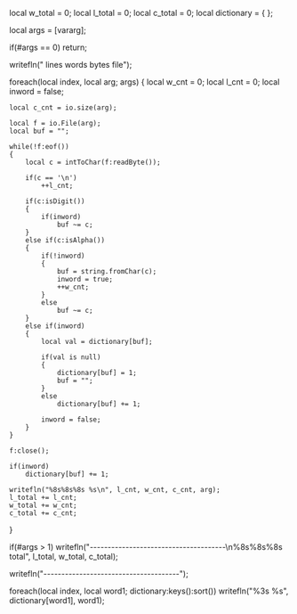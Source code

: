 local w_total = 0;
local l_total = 0;
local c_total = 0;
local dictionary = { };

local args = [vararg];

if(#args == 0)
	return;

writefln("	 lines	 words	 bytes file");

foreach(local index, local arg; args)
{
	local w_cnt = 0;
	local l_cnt = 0;
	local inword = false;

	local c_cnt = io.size(arg);

	local f = io.File(arg);
	local buf = "";

	while(!f:eof())
	{
		local c = intToChar(f:readByte());

		if(c == '\n')
			++l_cnt;

		if(c:isDigit())
		{
			if(inword)
				buf ~= c;
		}
		else if(c:isAlpha())
		{
			if(!inword)
			{
				buf = string.fromChar(c);
				inword = true;
				++w_cnt;
			}
			else
				buf ~= c;
		}
		else if(inword)
		{
			local val = dictionary[buf];
			
			if(val is null)
			{
				dictionary[buf] = 1;
				buf = "";
			}
			else
				dictionary[buf] += 1;

			inword = false;
		}
	}
	
	f:close();

	if(inword)
		dictionary[buf] += 1;

	writefln("%8s%8s%8s %s\n", l_cnt, w_cnt, c_cnt, arg);
	l_total += l_cnt;
	w_total += w_cnt;
	c_total += c_cnt;
}

if(#args > 1)
	writefln("--------------------------------------\n%8s%8s%8s total", l_total, w_total, c_total);

writefln("--------------------------------------");

foreach(local index, local word1; dictionary:keys():sort())
	writefln("%3s %s", dictionary[word1], word1);